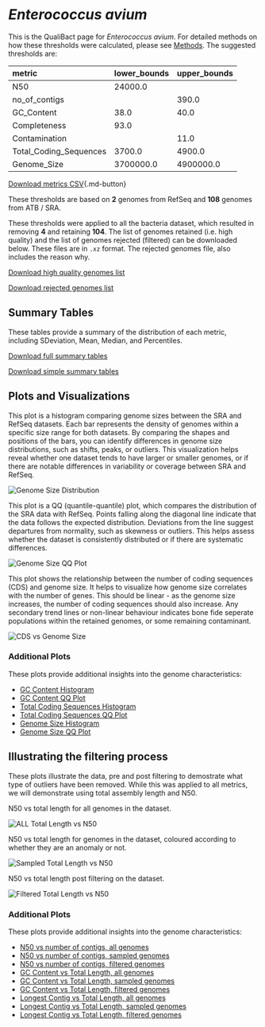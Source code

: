 # *Enterococcus avium*

This is the QualiBact page for *Enterococcus avium*. For detailed methods on how these thresholds were calculated, please see [Methods](../../methods.md).
The suggested thresholds are: 

| metric                 | lower_bounds   | upper_bounds   |
|:-----------------------|:---------------|:---------------|
| N50                    | 24000.0        |                |
| no_of_contigs          |                | 390.0          |
| GC_Content             | 38.0           | 40.0           |
| Completeness           | 93.0           |                |
| Contamination          |                | 11.0           |
| Total_Coding_Sequences | 3700.0         | 4900.0         |
| Genome_Size            | 3700000.0      | 4900000.0      |

[Download metrics CSV](Enterococcus_avium_metrics.csv){.md-button}


These thresholds are based on **2** genomes from RefSeq and **108** genomes from ATB / SRA.

These thresholds were applied to all the bacteria dataset, which resulted in removing **4** and retaining **104**.
The list of genomes retained (i.e. high quality) and the list of genomes rejected (filtered) can be downloaded below. These files are in `.xz` format. The rejected genomes file, also includes the reason why.

[Download high quality genomes list](Enterococcus_avium_high_quality_genomes.csv.xz)


[Download rejected genomes list](Enterococcus_avium_filtered_out_genomes.csv.xz)



## Summary Tables
These tables provide a summary of the distribution of each metric, including SDeviation, Mean, Median, and Percentiles.

[Download full summary tables](summary.csv)

[Download simple summary tables](selected_summary.csv)

## Plots and Visualizations

This plot is a histogram comparing genome sizes between the SRA and RefSeq datasets. Each bar represents the density of genomes within a specific size range for both datasets. By comparing the shapes and positions of the bars, you can identify differences in genome size distributions, such as shifts, peaks, or outliers. This visualization helps reveal whether one dataset tends to have larger or smaller genomes, or if there are notable differences in variability or coverage between SRA and RefSeq.

![Genome Size Distribution](Genome_Size_refseq_histogram_kde.png)

This plot is a QQ (quantile-quantile) plot, which compares the distribution of the SRA data with RefSeq. Points falling along the diagonal line indicate that the data follows the expected distribution. Deviations from the line suggest departures from normality, such as skewness or outliers. This helps assess whether the dataset is consistently distributed or if there are systematic differences.

![Genome Size QQ Plot](Genome_Size_refseq_qqplot.png)

This plot shows the relationship between the number of coding sequences (CDS) and genome size. It helps to visualize how genome size correlates with the number of genes. This should be linear - as the genome size increases, the number of coding sequences should also increase. Any secondary trend lines or non-linear behaviour indicates bone fide seperate populations within the retained genomes, or some remaining contaminant. 

![CDS vs Genome Size](Enterococcus_avium_CDS_vs_Genome_Size.png)

### Additional Plots

These plots provide additional insights into the genome characteristics:

- [GC Content Histogram](GC_Content_refseq_histogram_kde.png)
- [GC Content QQ Plot](GC_Content_refseq_qqplot.png)
- [Total Coding Sequences Histogram](Total_Coding_Sequences_refseq_histogram_kde.png)
- [Total Coding Sequences QQ Plot](Total_Coding_Sequences_refseq_qqplot.png)
- [Genome Size Histogram](Genome_Size_refseq_histogram_kde.png)
- [Genome Size QQ Plot](Genome_Size_refseq_qqplot.png)
## Illustrating the filtering process
These plots illustrate the data, pre and post filtering to demostrate what type of outliers have been removed. While this was applied to all metrics, we will demonstrate using total assembly length and N50.

N50 vs total length for all genomes in the dataset.

![ALL Total Length vs N50](Enterococcus_avium_all_total_length_N50.png)

N50 vs total length for genomes in the dataset, coloured according to whether they are an anomaly or not.

![Sampled Total Length vs N50](Enterococcus_avium_sample_total_length_N50.png)

N50 vs total length post filtering on the dataset.

![Filtered Total Length vs N50](Enterococcus_avium_filt_total_length_N50.png)

### Additional Plots

These plots provide additional insights into the genome characteristics:

- [N50 vs number of contigs, all genomes](Enterococcus_avium_all_N50_number.png)
- [N50 vs number of contigs, sampled genomes](Enterococcus_avium_sample_N50_number.png)
- [N50 vs number of contigs, filtered genomes](Enterococcus_avium_filt_N50_number.png)
- [GC Content vs Total Length, all genomes](Enterococcus_avium_all_total_length_GC_Content.png)
- [GC Content vs Total Length, sampled genomes](Enterococcus_avium_sample_total_length_GC_Content.png)
- [GC Content vs Total Length, filtered genomes](Enterococcus_avium_filt_total_length_GC_Content.png)
- [Longest Contig vs Total Length, all genomes](Enterococcus_avium_all_total_length_longest.png)
- [Longest Contig vs Total Length, sampled genomes](Enterococcus_avium_sample_total_length_longest.png)
- [Longest Contig vs Total Length, filtered genomes](Enterococcus_avium_filt_total_length_longest.png)
